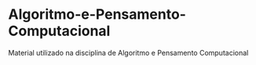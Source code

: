 # Algoritmo-e-Pensamento-Computacional
 Material utilizado na disciplina de Algoritmo e Pensamento Computacional
